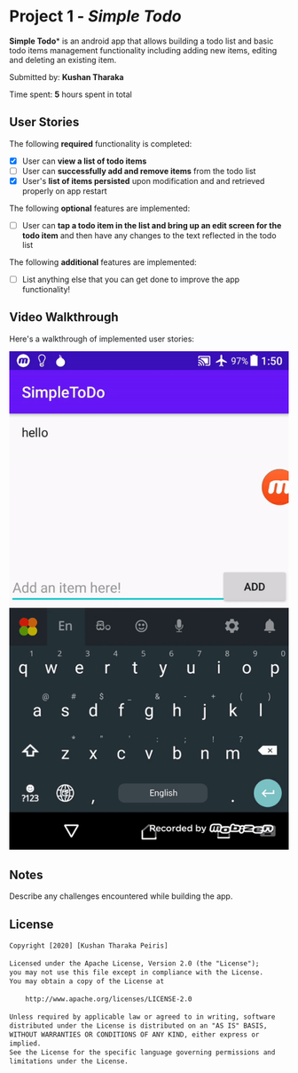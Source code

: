 # Project 1 - *Simple Todo*

**Simple Todo*** is an android app that allows building a todo list and basic todo items management functionality including adding new items, editing and deleting an existing item.

Submitted by: **Kushan Tharaka**

Time spent: **5** hours spent in total

## User Stories

The following **required** functionality is completed:

* [x] User can **view a list of todo items**
* [ ] User can **successfully add and remove items** from the todo list
* [x] User's **list of items persisted** upon modification and and retrieved properly on app restart

The following **optional** features are implemented:

* [ ] User can **tap a todo item in the list and bring up an edit screen for the todo item** and then have any changes to the text reflected in the todo list

The following **additional** features are implemented:

* [ ] List anything else that you can get done to improve the app functionality!

## Video Walkthrough

Here's a walkthrough of implemented user stories:

<img src='simpleTodo.gif' title='Video Walkthrough' width='' alt='Video Walkthrough' />

<!--
GIF created with [LiceCap](http://www.cockos.com/licecap/).
-->

## Notes

Describe any challenges encountered while building the app.

## License

    Copyright [2020] [Kushan Tharaka Peiris]

    Licensed under the Apache License, Version 2.0 (the "License");
    you may not use this file except in compliance with the License.
    You may obtain a copy of the License at

        http://www.apache.org/licenses/LICENSE-2.0

    Unless required by applicable law or agreed to in writing, software
    distributed under the License is distributed on an "AS IS" BASIS,
    WITHOUT WARRANTIES OR CONDITIONS OF ANY KIND, either express or implied.
    See the License for the specific language governing permissions and
    limitations under the License.
